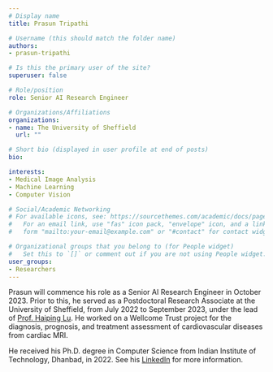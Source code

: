 ```yaml
---
# Display name
title: Prasun Tripathi

# Username (this should match the folder name)
authors:
- prasun-tripathi

# Is this the primary user of the site?
superuser: false

# Role/position
role: Senior AI Research Engineer

# Organizations/Affiliations
organizations:
- name: The University of Sheffield
  url: ""

# Short bio (displayed in user profile at end of posts)
bio: 

interests:
- Medical Image Analysis
- Machine Learning
- Computer Vision

# Social/Academic Networking
# For available icons, see: https://sourcethemes.com/academic/docs/page-builder/#icons
#   For an email link, use "fas" icon pack, "envelope" icon, and a link in the
#   form "mailto:your-email@example.com" or "#contact" for contact widget.

# Organizational groups that you belong to (for People widget)
#   Set this to `[]` or comment out if you are not using People widget.
user_groups:
- Researchers
---
```


Prasun will commence his role as a Senior AI Research Engineer in October 2023. Prior to this, he served as a Postdoctoral Research Associate at the University of Sheffield, from July 2022 to September 2023, under the lead of [Prof. Haiping Lu](https://haipinglu.github.io). He worked on a Wellcome Trust project for the diagnosis, prognosis, and treatment assessment of cardiovascular diseases from cardiac MRI. 

He received his Ph.D. degree in Computer Science from Indian Institute of Technology, Dhanbad, in 2022. See his [LinkedIn](https://www.linkedin.com/in/prasun-tripathi-a20a932a/) for more information.
